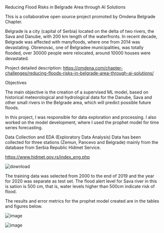 Reducing Flood Risks in Belgrade Area through AI Solutions

This is a collaborative open source project promoted by Omdena Belgrade Chapter.

Belgrade is a city (capital of Serbia) located on the delta of two rivers, the Sava and Danube, with 200 km length of the waterfronts. In recent decade, Belgrade was aﬀected with manyﬂoods, where one from 2014 was devastating. Obrenovac, one of Belgradee municipalities, was totally ﬂooded, over 30000 people were relocated, around 10000 houses were devastated.

Project detailed description: https://omdena.com/chapter-challenges/reducing-floods-risks-in-belgrade-area-through-ai-solutions/

Objectives

The main objective is the creation of a supervised ML model, based on historical meteorological and hydrological data for the Danube, Sava and other small rivers in the Belgrade area, which will predict possible future floods.

In this project, I was responsible for data exploration and processing. I also worked on the model development, where I used the prophet model for time series forecasting.

Data Collection and EDA (Exploratory Data Analysis)
Data has been collected for three stations (Zemun, Pancevo and Belgrade) mainly from the database from Serbia Republic Hidmet Service.

https://www.hidmet.gov.rs/index_eng.php

![download](https://user-images.githubusercontent.com/65725230/233372885-4a01f381-5405-479f-9da7-16c9ef07cddb.png)

The training data was selected from 2000 to the end of 2019 and the year for 2020 was separate as test set. The flood alert level for Sava river in this is sation is 500 cm, that is, water levels higher than 500cm indicate risk of flood.



The results and error metrics for the prophet model created are in the tables and figures below.


![image](https://user-images.githubusercontent.com/65725230/233374558-5beb480f-cc85-4673-9d8e-52dc67e5cdae.png)
 
![image](https://user-images.githubusercontent.com/65725230/233375544-14dfe019-b26c-45f4-978e-c5e68d411d01.png)


